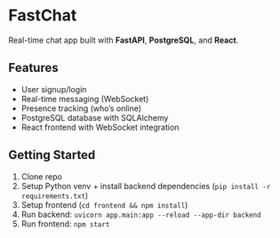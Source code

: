 # FastChat

Real-time chat app built with **FastAPI**, **PostgreSQL**, and **React**.

## Features

- User signup/login
- Real-time messaging (WebSocket)
- Presence tracking (who’s online)
- PostgreSQL database with SQLAlchemy
- React frontend with WebSocket integration

## Getting Started

1. Clone repo
2. Setup Python venv + install backend dependencies (`pip install -r requirements.txt`)
3. Setup frontend (`cd frontend && npm install`)
4. Run backend: `uvicorn app.main:app --reload --app-dir backend`
5. Run frontend: `npm start`
